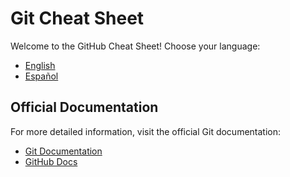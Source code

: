# Git Cheat Sheet

Welcome to the GitHub Cheat Sheet! Choose your language:

- [English](en.md)
- [Español](es.md)

## Official Documentation

For more detailed information, visit the official Git documentation:

- [Git Documentation](https://git-scm.com/doc)
- [GitHub Docs](https://docs.github.com/en/get-started/using-git)

